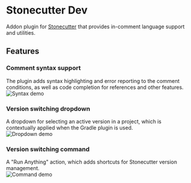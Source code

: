 # Stonecutter Dev
Addon plugin for [Stonecutter](https://stonecutter.kikugie.dev/) that provides in-comment language support and utilities.

## Features
### Comment syntax support
The plugin adds syntax highlighting and error reporting to the comment conditions, 
as well as code completion for references and other features.  
![Syntax demo](https://plugins.jetbrains.com/files/25044/screenshot_009f27ef-1ce1-434f-ba1d-8043ad31b4dc)

### Version switching dropdown
A dropdown for selecting an active version in a project, 
which is contextually applied when the Gradle plugin is used.  
![Dropdown demo](https://plugins.jetbrains.com/files/25044/screenshot_15562116-9e0a-4705-a5fe-5cd89f56718d)

### Version switching command
A "Run Anything" action, which adds shortcuts for Stonecutter version management.  
![Command demo](https://plugins.jetbrains.com/files/25044/screenshot_13be215f-012a-4b4e-9ffb-d74d5b50c2a7)